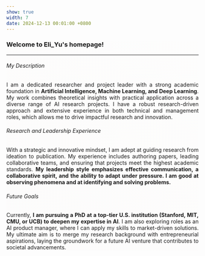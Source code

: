 ```yaml
---
show: true
width: 7
date: 2024-12-13 00:01:00 +0800
---
```


<div class="p-4" style="background-image: linear-gradient(220.55deg, rgba(255, 246, 235, 0.035), rgba(223, 209, 197, 0.035));">
    <h3>Welcome to Eli_Yu's homepage!</h3>
    <hr />
    <section style="text-align: justify;">
        <p>
        <h6>My Description</h6>
            I am a dedicated researcher and project leader with a strong academic foundation in <strong>Artificial Intelligence, Machine Learning, and Deep Learning</strong>. My work combines theoretical insights with practical application across a diverse range of AI research projects. I have a robust research-driven approach and extensive experience in both technical and management roles, which allows me to drive impactful research and innovation.
        </p>
    </section>
    <section style="text-align: justify;">
        <h6>Research and Leadership Experience</h6>
        <p>
            With a strategic and innovative mindset, I am adept at guiding research from ideation to publication. My experience includes authoring papers, leading collaborative teams, and ensuring that projects meet the highest academic standards. <strong>My leadership style emphasizes effective communication, a collaborative spirit, and the ability to adapt under pressure. I am good at observing phenomena and at identifying and solving problems.</strong>
        </p>
    </section>
    <section style="text-align: justify;">
        <h6>Future Goals</h6>
        <p>
            Currently, <strong>I am pursuing a PhD at a top-tier U.S. institution (Stanford, MIT, CMU, or UCB) to deepen my expertise in AI</strong>. I am also exploring roles as an AI product manager, where I can apply my skills to market-driven solutions. My ultimate aim is to merge my research background with entrepreneurial aspirations, laying the groundwork for a future AI venture that contributes to societal advancements.
        </p>
    </section>
</div>
